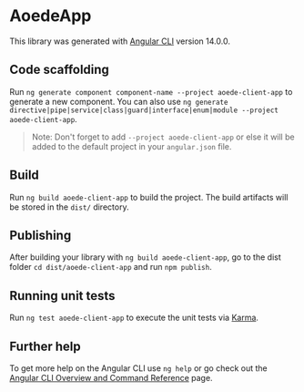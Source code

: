 # AoedeApp

This library was generated with [Angular CLI](https://github.com/angular/angular-cli) version 14.0.0.

## Code scaffolding

Run `ng generate component component-name --project aoede-client-app` to generate a new component. You can also use `ng generate directive|pipe|service|class|guard|interface|enum|module --project aoede-client-app`.
> Note: Don't forget to add `--project aoede-client-app` or else it will be added to the default project in your `angular.json` file. 

## Build

Run `ng build aoede-client-app` to build the project. The build artifacts will be stored in the `dist/` directory.

## Publishing

After building your library with `ng build aoede-client-app`, go to the dist folder `cd dist/aoede-client-app` and run `npm publish`.

## Running unit tests

Run `ng test aoede-client-app` to execute the unit tests via [Karma](https://karma-runner.github.io).

## Further help

To get more help on the Angular CLI use `ng help` or go check out the [Angular CLI Overview and Command Reference](https://angular.io/cli) page.
